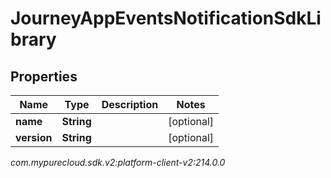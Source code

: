 # JourneyAppEventsNotificationSdkLibrary


## Properties

| Name | Type | Description | Notes |
| ------------ | ------------- | ------------- | ------------- |
| **name** | **String** |  |  [optional] |
| **version** | **String** |  |  [optional] |




_com.mypurecloud.sdk.v2:platform-client-v2:214.0.0_
